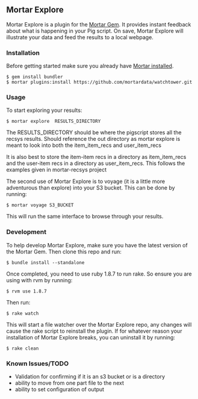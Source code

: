 ## Mortar Explore 

Mortar Explore is a plugin for the [Mortar Gem](https://github.com/mortardata/mortar). It provides instant feedback about what is happening in your Pig script. On save, Mortar Explore will illustrate your data and feed the results to a local webpage.


### Installation ###

Before getting started make sure you already have [Mortar installed](http://help.mortardata.com/reference/mortar_project_reference/install_mortar_development_framework).

```
$ gem install bundler
$ mortar plugins:install https://github.com/mortardata/watchtower.git
```

### Usage ###

To start exploring your results:

```
$ mortar explore  RESULTS_DIRECTORY
```

The RESULTS_DIRECTORY should be where the pigscript stores all the recsys results.  Should reference the out directory as mortar explore is meant to look into both the item_item_recs and user_item_recs

It is also best to store the item-item recs in a directory as item_item_recs and the user-item recs in a directory as user_item_recs.  This follows the examples given in mortar-recsys project


The second use of Mortar Explore is to voyage (it is a little more adventurous than explore) into your S3 bucket.  This can be done by running:

```
$ mortar voyage S3_BUCKET
```

This will run the same interface to browse through your results.

### Development ###


To help develop Mortar Explore, make sure you have the latest version of the Mortar Gem. Then clone this repo and run:
```
$ bundle install --standalone
```
Once completed, you need to use ruby 1.8.7 to run rake.  So ensure you are using with rvm by running:
```
$ rvm use 1.8.7
```
Then run:

```
$ rake watch
```

This will start a file watcher over the Mortar Explore repo, any changes will cause the rake script to reinstall the plugin. If for whatever reason your installation of Mortar Explore breaks, you can uninstall it by running:

```
$ rake clean
```

### Known Issues/TODO ###

* Validation for confirming if it is an s3 bucket or is a directory
* ability to move from one part file to the next
* ability to set configuration of output
